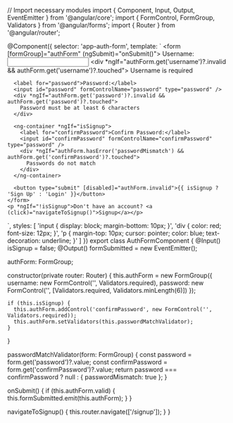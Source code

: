// Import necessary modules
import { Component, Input, Output, EventEmitter } from '@angular/core';
import { FormControl, FormGroup, Validators } from '@angular/forms';
import { Router } from '@angular/router';

@Component({
  selector: 'app-auth-form',
  template: `
    <form [formGroup]="authForm" (ngSubmit)="onSubmit()">
      <label for="username">Username:</label>
      <input id="username" formControlName="username" />
      <div *ngIf="authForm.get('username')?.invalid && authForm.get('username')?.touched">
        Username is required
      </div>

      <label for="password">Password:</label>
      <input id="password" formControlName="password" type="password" />
      <div *ngIf="authForm.get('password')?.invalid && authForm.get('password')?.touched">
        Password must be at least 6 characters
      </div>

      <ng-container *ngIf="isSignup">
        <label for="confirmPassword">Confirm Password:</label>
        <input id="confirmPassword" formControlName="confirmPassword" type="password" />
        <div *ngIf="authForm.hasError('passwordMismatch') && authForm.get('confirmPassword')?.touched">
          Passwords do not match
        </div>
      </ng-container>

      <button type="submit" [disabled]="authForm.invalid">{{ isSignup ? 'Sign Up' : 'Login' }}</button>
    </form>
    <p *ngIf="!isSignup">Don't have an account? <a (click)="navigateToSignup()">Signup</a></p>
  `,
  styles: [
    'input { display: block; margin-bottom: 10px; }',
    'div { color: red; font-size: 12px; }',
    'p { margin-top: 10px; cursor: pointer; color: blue; text-decoration: underline; }'
  ]
})
export class AuthFormComponent {
  @Input() isSignup = false;
  @Output() formSubmitted = new EventEmitter<FormGroup>();

  authForm: FormGroup;

  constructor(private router: Router) {
    this.authForm = new FormGroup({
      username: new FormControl('', Validators.required),
      password: new FormControl('', [Validators.required, Validators.minLength(6)])
    });

    if (this.isSignup) {
      this.authForm.addControl('confirmPassword', new FormControl('', Validators.required));
      this.authForm.setValidators(this.passwordMatchValidator);
    }
  }

  passwordMatchValidator(form: FormGroup) {
    const password = form.get('password')?.value;
    const confirmPassword = form.get('confirmPassword')?.value;
    return password === confirmPassword ? null : { passwordMismatch: true };
  }

  onSubmit() {
    if (this.authForm.valid) {
      this.formSubmitted.emit(this.authForm);
    }
  }

  navigateToSignup() {
    this.router.navigate(['/signup']);
  }
}
